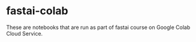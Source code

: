 # fastai-colab
These are notebooks that are run as part of fastai course on Google Colab Cloud Service. 
